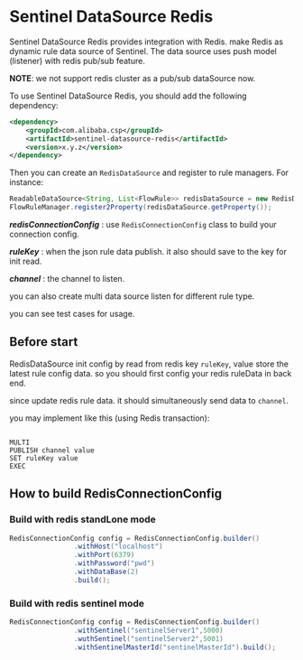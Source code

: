 # Sentinel DataSource Redis

Sentinel DataSource Redis provides integration with Redis. make Redis
as dynamic rule data source of Sentinel. The data source uses push model (listener) with redis pub/sub feature.

**NOTE**:
we not support redis cluster as a pub/sub dataSource now.

To use Sentinel DataSource Redis, you should add the following dependency:

```xml
<dependency>
    <groupId>com.alibaba.csp</groupId>
    <artifactId>sentinel-datasource-redis</artifactId>
    <version>x.y.z</version>
</dependency>

```

Then you can create an `RedisDataSource` and register to rule managers.
For instance:

```java
ReadableDataSource<String, List<FlowRule>> redisDataSource = new RedisDataSource<List<FlowRule>>(redisConnectionConfig, ruleKey, channel, flowConfigParser);
FlowRuleManager.register2Property(redisDataSource.getProperty());
```

_**redisConnectionConfig**_ : use `RedisConnectionConfig` class to build your connection config. 

_**ruleKey**_ : when the json rule data publish. it also should save to the key for init read.

_**channel**_ : the channel to listen.  

you can also create multi data source listen for different rule type. 

you can see test cases for usage.

## Before start

RedisDataSource init config by read from redis key `ruleKey`, value store the latest rule config data. 
so you should first config your redis ruleData in back end. 

since update redis rule data. it should simultaneously send data to `channel`.

you may implement like this (using Redis transaction):

```

MULTI
PUBLISH channel value
SET ruleKey value
EXEC

``` 


## How to build RedisConnectionConfig


### Build with redis standLone mode

```java
RedisConnectionConfig config = RedisConnectionConfig.builder()
                .withHost("localhost")
                .withPort(6379)
                .withPassword("pwd")
                .withDataBase(2)
                .build();

```


### Build with redis sentinel mode

```java
RedisConnectionConfig config = RedisConnectionConfig.builder()
                .withSentinel("sentinelServer1",5000)
                .wuthSentinel("sentinelServer2",5001)
                .withSentinelMasterId("sentinelMasterId").build();
```
